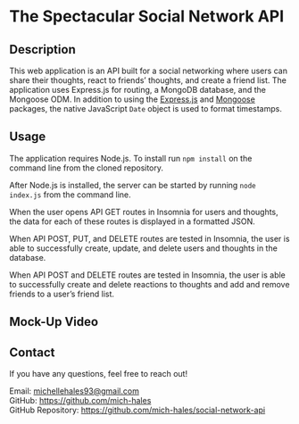 # The Spectacular Social Network API

## Description

This web application is an API built for a social networking where users can share their thoughts, react to friends’ thoughts, and create a friend list. The application uses Express.js for routing, a MongoDB database, and the Mongoose ODM. In addition to using the [Express.js](https://www.npmjs.com/package/express) and [Mongoose](https://www.npmjs.com/package/mongoose) packages, the native JavaScript `Date` object is used to format timestamps.

## Usage

The application requires Node.js. To install run `npm install` on the command line from the cloned repository. 

After Node.js is installed, the server can be started by running `node index.js` from the command line. 

When the user opens API GET routes in Insomnia for users and thoughts, the data for each of these routes is displayed in a formatted JSON.

When API POST, PUT, and DELETE routes are tested in Insomnia, the user is able to successfully create, update, and delete users and thoughts in the database.

When API POST and DELETE routes are tested in Insomnia, the user is able to successfully create and delete reactions to thoughts and add and remove friends to a user’s friend list.


## Mock-Up Video 


## Contact

If you have any questions, feel free to reach out!

Email: michellehales93@gmail.com  
GitHub: https://github.com/mich-hales  
GitHub Repository: https://github.com/mich-hales/social-network-api

